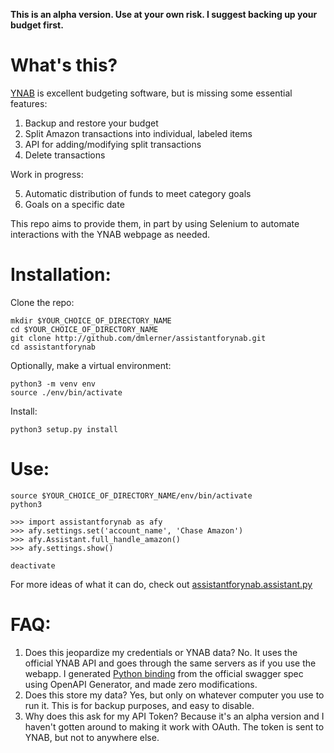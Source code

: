 **This is an alpha version. Use at your own risk. I suggest backing up your budget first.**
# What's this?
[YNAB](ynab.com) is excellent budgeting software, but is missing some essential features:

1) Backup and restore your budget
2) Split Amazon transactions into individual, labeled items
3) API for adding/modifying split transactions
4) Delete transactions

Work in progress:

5) Automatic distribution of funds to meet category goals
6) Goals on a specific date

This repo aims to provide them, in part by using Selenium to automate interactions with the YNAB webpage as needed.


# Installation:
Clone the repo:
```
mkdir $YOUR_CHOICE_OF_DIRECTORY_NAME  
cd $YOUR_CHOICE_OF_DIRECTORY_NAME
git clone http://github.com/dmlerner/assistantforynab.git
cd assistantforynab
```

Optionally, make a virtual environment:
```
python3 -m venv env
source ./env/bin/activate
```
Install:
```
python3 setup.py install
```

# Use:

```
source $YOUR_CHOICE_OF_DIRECTORY_NAME/env/bin/activate
python3
```
```
>>> import assistantforynab as afy
>>> afy.settings.set('account_name', 'Chase Amazon')
>>> afy.Assistant.full_handle_amazon()
>>> afy.settings.show()
```
`deactivate`

For more ideas of what it can do, check out [assistantforynab.assistant.py](https://github.com/dmlerner/assistantforynab/blob/dev/src/assistantforynab/assistant/assistant.py)

# FAQ:

1. Does this jeopardize my credentials or YNAB data?
	 No. It uses the official YNAB API and goes through the same servers as if you use the webapp. I generated [Python binding](https://github.com/dmlerner/ynab-apis) from the official swagger spec using OpenAPI Generator, and made zero modifications. 
2. Does this store my data?
     Yes, but only on whatever computer you use to run it. This is for backup purposes, and easy to disable.
3. Why does this ask for my API Token? 
     Because it's an alpha version and I haven't gotten around to making it work with OAuth. The token is sent to YNAB, but not to anywhere else.
